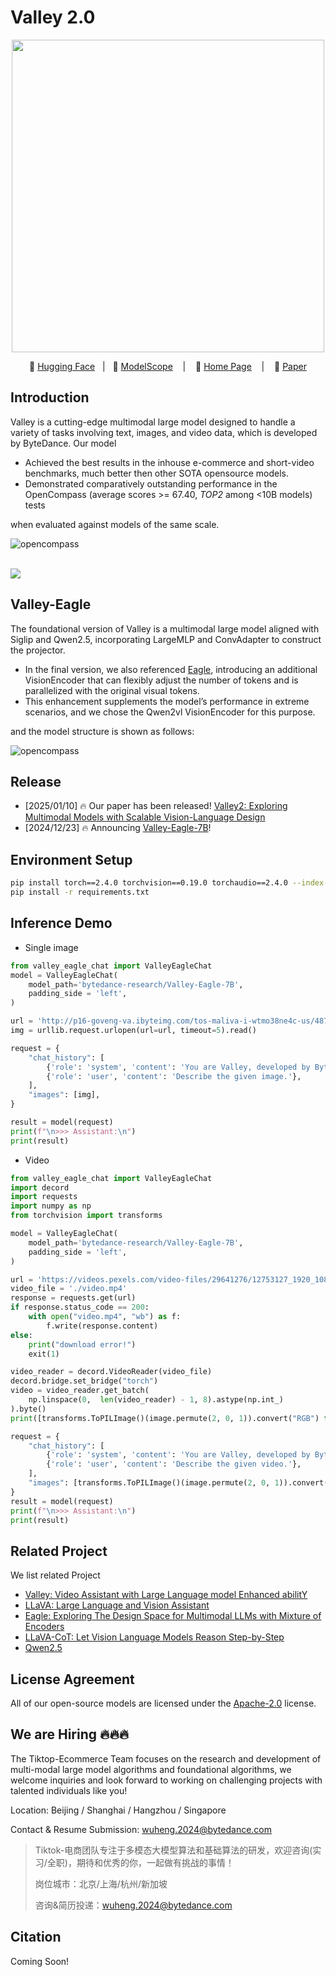 # Valley 2.0

<p align="center">
    <img src="./assets/valley_logo.jpg" width="500"/>
<p>

<p align="center">
        🤗 <a href="https://huggingface.co/bytedance-research/Valley-Eagle-7B">Hugging Face</a>&nbsp&nbsp | &nbsp&nbsp🤖 <a href="https://www.modelscope.cn/models/Hyggge/Valley-Eagle-7B">ModelScope</a> &nbsp&nbsp | &nbsp&nbsp 📑 <a href="https://hyggge.github.io/projects/valley/index.html">Home Page</a> &nbsp&nbsp | &nbsp&nbsp 📙 <a href="https://arxiv.org/abs/2501.05901">Paper</a> 
</p>


## Introduction
Valley is a cutting-edge multimodal large model designed to handle a variety of tasks involving text, images, and video data, which is developed by ByteDance. Our model

- Achieved the best results in the inhouse e-commerce and short-video benchmarks, much better then other SOTA opensource models.
- Demonstrated comparatively outstanding performance in the OpenCompass (average scores >= 67.40, *TOP2* among <10B models) tests

when evaluated against models of the same scale.

<div style="display:flex;">
  <!-- <img src="assets/open_compass_1223.jpg" alt="opencompass" style="height:300px;" />
  <img src="assets/tts_inhouse_benchmark_1223.jpg" alt="inhouse" style="height:300px;" /> -->
    <img src="assets/combine.jpg" alt="opencompass"/>
</div>
<br>

<p align="center" style="display:flex;">
    <img src="./assets/table.jpeg"/>
<p>


## Valley-Eagle
The foundational version of Valley is a multimodal large model aligned with Siglip and Qwen2.5, incorporating LargeMLP and ConvAdapter to construct the projector. 

- In the final version, we also referenced [Eagle](https://arxiv.org/pdf/2408.15998), introducing an additional VisionEncoder that can flexibly adjust the number of tokens and is parallelized with the original visual tokens. 
- This enhancement supplements the model’s performance in extreme scenarios, and we chose the Qwen2vl VisionEncoder for this purpose. 

and the model structure is shown as follows:

<div style="display:flex;">
  <img src="assets/valley_structure.jpeg" alt="opencompass" />
</div>


## Release
- [2025/01/10] 🔥 Our paper has been released!  [Valley2: Exploring Multimodal Models with Scalable Vision-Language Design](https://arxiv.org/abs/2501.05901)
- [2024/12/23] 🔥 Announcing [Valley-Eagle-7B](https://huggingface.co/bytedance-research/Valley-Eagle-7B)!

## Environment Setup
``` bash
pip install torch==2.4.0 torchvision==0.19.0 torchaudio==2.4.0 --index-url https://download.pytorch.org/whl/cu121
pip install -r requirements.txt
```

## Inference Demo
- Single image
``` python
from valley_eagle_chat import ValleyEagleChat
model = ValleyEagleChat(
    model_path='bytedance-research/Valley-Eagle-7B',
    padding_side = 'left',
)

url = 'http://p16-goveng-va.ibyteimg.com/tos-maliva-i-wtmo38ne4c-us/4870400481414052507~tplv-wtmo38ne4c-jpeg.jpeg'
img = urllib.request.urlopen(url=url, timeout=5).read()

request = {
    "chat_history": [
        {'role': 'system', 'content': 'You are Valley, developed by ByteDance. Your are a helpfull Assistant.'},
        {'role': 'user', 'content': 'Describe the given image.'},
    ],
    "images": [img],
}

result = model(request)
print(f"\n>>> Assistant:\n")
print(result)
```

- Video
``` python
from valley_eagle_chat import ValleyEagleChat
import decord
import requests
import numpy as np
from torchvision import transforms

model = ValleyEagleChat(
    model_path='bytedance-research/Valley-Eagle-7B',
    padding_side = 'left',
)

url = 'https://videos.pexels.com/video-files/29641276/12753127_1920_1080_25fps.mp4'
video_file = './video.mp4'
response = requests.get(url)
if response.status_code == 200:
    with open("video.mp4", "wb") as f:
        f.write(response.content)
else:
    print("download error!")
    exit(1)

video_reader = decord.VideoReader(video_file)
decord.bridge.set_bridge("torch")
video = video_reader.get_batch(
    np.linspace(0,  len(video_reader) - 1, 8).astype(np.int_)
).byte()
print([transforms.ToPILImage()(image.permute(2, 0, 1)).convert("RGB") for image in video])

request = {
    "chat_history": [
        {'role': 'system', 'content': 'You are Valley, developed by ByteDance. Your are a helpfull Assistant.'},
        {'role': 'user', 'content': 'Describe the given video.'},
    ],
    "images": [transforms.ToPILImage()(image.permute(2, 0, 1)).convert("RGB") for image in video],
}
result = model(request)
print(f"\n>>> Assistant:\n")
print(result)
```

## Related Project
We list related Project
- [Valley: Video Assistant with Large Language model Enhanced abilitY](https://github.com/RupertLuo/Valley)
- [LLaVA: Large Language and Vision Assistant](https://github.com/haotian-liu/LLaVA)
- [Eagle: Exploring The Design Space for Multimodal LLMs with Mixture of Encoders](https://github.com/NVlabs/EAGLE)
- [LLaVA-CoT: Let Vision Language Models Reason Step-by-Step](https://github.com/PKU-YuanGroup/LLaVA-CoT)
- [Qwen2.5](https://github.com/QwenLM/Qwen2.5)

## License Agreement
All of our open-source models are licensed under the [Apache-2.0](./LICENSE) license.

## We are Hiring 🔥🔥🔥
The Tiktop-Ecommerce Team focuses on the research and development of multi-modal large model algorithms and foundational algorithms, we welcome inquiries and look forward to working on challenging projects with talented individuals like you!

Location: Beijing / Shanghai / Hangzhou / Singapore

Contact & Resume Submission: wuheng.2024@bytedance.com

> Tiktok-电商团队专注于多模态大模型算法和基础算法的研发，欢迎咨询(实习/全职)，期待和优秀的你，一起做有挑战的事情！
>
> 岗位城市：北京/上海/杭州/新加坡 
> 
> 咨询&简历投递：wuheng.2024@bytedance.com

## Citation
Coming Soon!
